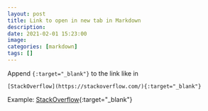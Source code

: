 ```yaml
---
layout: post
title: Link to open in new tab in Markdown
description: 
date: 2021-02-01 15:23:00
image: 
categories: [markdown]
tags: []
---
```


Append `{:target="_blank"}` to the link like in 

    [StackOverflow](https://stackoverflow.com/){:target="_blank"}

Example: [StackOverflow](https://stackoverflow.com/){:target="_blank"}
